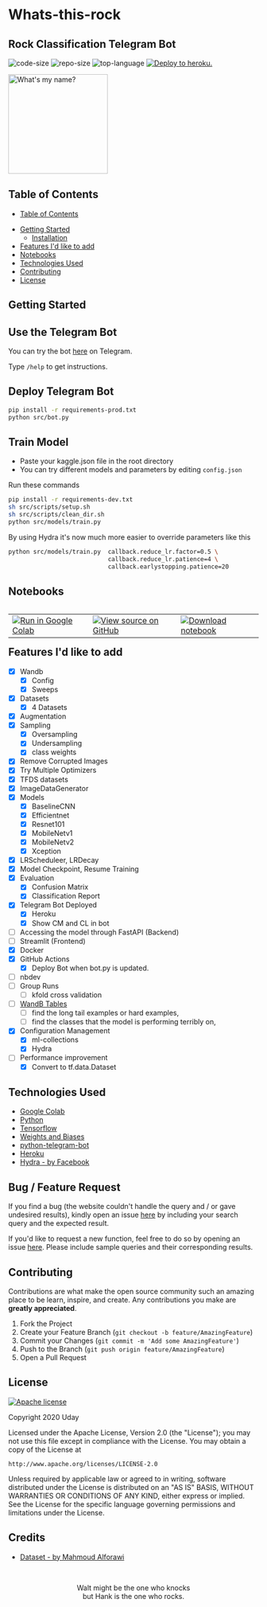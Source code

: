 # Whats-this-rock

## Rock Classification Telegram Bot

![code-size](https://img.shields.io/github/languages/code-size/udaylunawat/Whats-this-rock) ![repo-size](https://img.shields.io/github/repo-size/udaylunawat/Whats-this-rock) ![top-language](https://img.shields.io/github/languages/top/udaylunawat/Whats-this-rock)
[![Deploy to heroku.](https://github.com/udaylunawat/Whats-this-rock/actions/workflows/main.yaml/badge.svg)](https://github.com/udaylunawat/Whats-this-rock/actions/workflows/main.yaml)
<p align="left">
    <img src="imgs/marie.jpg " alt="What's my name?" width="200"/>
</p>

<!-- TABLE OF CONTENTS -->
## Table of Contents

- [Table of Contents](#table-of-contents)
<!-- - [Motivation](#motivation) -->
- [Getting Started](#getting-started)
  - [Installation](#deploy-telegram-bot)
- [Features I'd like to add](#features-id-like-to-add)
- [Notebooks](#notebooks)
- [Technologies Used](#technologies-used)
- [Contributing](#contributing)
- [License](#license)
<!-- - [Contact](#contact) -->

## Getting Started

## Use the Telegram Bot

You can try the bot [here](https://t.me/test7385_bot) on Telegram.

Type `/help` to get instructions.

## Deploy Telegram Bot

```bash
pip install -r requirements-prod.txt
python src/bot.py
```

## Train Model

- Paste your kaggle.json file in the root directory
- You can try different models and parameters by editing `config.json`

Run these commands

```bash
pip install -r requirements-dev.txt
sh src/scripts/setup.sh
sh src/scripts/clean_dir.sh
python src/models/train.py
```

By using Hydra it's now much more easier to override parameters like this

```bash
python src/models/train.py  callback.reduce_lr.factor=0.5 \
                            callback.reduce_lr.patience=4 \
                            callback.earlystopping.patience=20
```

## Notebooks

<table class="tfo-notebook-buttons" align="left">
  <td>
    <a target="_blank" href="https://colab.research.google.com/drive/1N1CIqdOKlJSJla5PU53Yn9KWSao47eMv?usp=sharing"><img src="https://www.tensorflow.org/images/colab_logo_32px.png" />Run in Google Colab</a>
  </td>
  <td>
    <a target="_blank" href="https://github.com/udaylunawat/Whats-this-rock"><img src="https://www.tensorflow.org/images/GitHub-Mark-32px.png" />View source on GitHub</a>
  </td>
  <td>
    <a href="https://github.com/udaylunawat/Whats-this-rock/blob/main/notebook.ipynb"><img src="https://www.tensorflow.org/images/download_logo_32px.png" />Download notebook</a>
  </td>
</table>
<br></br>

## Features I'd like to add

- [x] Wandb
  - [x] Config
  - [x] Sweeps
- [x] Datasets
  - [x] 4 Datasets
- [x] Augmentation
- [x] Sampling
  - [x] Oversampling
  - [x] Undersampling
  - [x] class weights
- [x] Remove Corrupted Images
- [x] Try Multiple Optimizers
- [x] TFDS datasets
- [x] ImageDataGenerator
- [x] Models
  - [x] BaselineCNN
  - [x] Efficientnet
  - [x] Resnet101
  - [x] MobileNetv1
  - [x] MobileNetv2
  - [x] Xception
- [x] LRScheduleer, LRDecay
- [x] Model Checkpoint, Resume Training
- [x] Evaluation
  - [x] Confusion Matrix
  - [x] Classification Report
- [x] Telegram Bot Deployed
  - [x] Heroku
  - [x] Show CM and CL in bot
- [ ] Accessing the model through FastAPI (Backend)
- [ ] Streamlit (Frontend)
- [x] Docker
- [x] GitHub Actions
  - [x] Deploy Bot when bot.py is updated.
- [ ] nbdev
- [ ] Group Runs
  - [ ] kfold cross validation
- [ ] [WandB Tables](https://twitter.com/ayushthakur0/status/1508962184357113856?s=21&t=VRL-ZXzznXV_Hg2h7QnjuA)
  - [ ] find the long tail examples or hard examples,
  - [ ] find the classes that the model is performing terribly on,
- [x] Configuration Management
  - [x] ml-collections
  - [x] Hydra
- [ ] Performance improvement
  - [x] Convert to tf.data.Dataset

## Technologies Used

- [Google Colab](https://colab.research.google.com/?utm_source=scs-index)
- [Python](https://www.python.org/)
- [Tensorflow](https://www.tensorflow.org/)
- [Weights and Biases](https://wandb.ai/site)
- [python-telegram-bot](https://github.com/python-telegram-bot/python-telegram-bot)
- [Heroku](https://heroku.com)
- [Hydra - by Facebook](https://hydra.cc)

## Bug / Feature Request

If you find a bug (the website couldn't handle the query and / or gave undesired results), kindly open an issue [here](https://github.com/udaylunawat/Whats-this-rock/issues) by including your search query and the expected result.

If you'd like to request a new function, feel free to do so by opening an issue [here](https://github.com/). Please include sample queries and their corresponding results.

<!-- CONTRIBUTING -->
## Contributing

Contributions are what make the open source community such an amazing place to be learn, inspire, and create. Any contributions you make are **greatly appreciated**.

1. Fork the Project
2. Create your Feature Branch (`git checkout -b feature/AmazingFeature`)
3. Commit your Changes (`git commit -m 'Add some AmazingFeature'`)
4. Push to the Branch (`git push origin feature/AmazingFeature`)
5. Open a Pull Request

## License

[![Apache license](https://img.shields.io/badge/license-apache-blue?style=for-the-badge&logo=appveyor)](http://www.apache.org/licenses/LICENSE-2.0e)

Copyright 2020 Uday

Licensed under the Apache License, Version 2.0 (the "License");
you may not use this file except in compliance with the License.
You may obtain a copy of the License at

    http://www.apache.org/licenses/LICENSE-2.0

Unless required by applicable law or agreed to in writing, software
distributed under the License is distributed on an "AS IS" BASIS,
WITHOUT WARRANTIES OR CONDITIONS OF ANY KIND, either express or implied.
See the License for the specific language governing permissions and
limitations under the License.

## Credits

- [Dataset - by Mahmoud Alforawi](https://www.kaggle.com/datasets/mahmoudalforawi/igneous-metamorphic-sedimentary-rocks-and-minerals)

<br>
<p align="center"> Walt might be the one who knocks <br> but Hank is the one who rocks. </br> </p>
